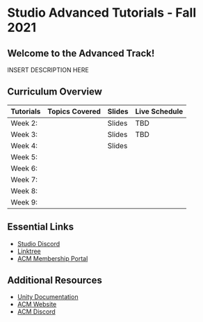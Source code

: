 # Studio Advanced Tutorials - Fall 2021
## Welcome to the Advanced Track!
INSERT DESCRIPTION HERE

## Curriculum Overview
| Tutorials                   | Topics Covered                                                                  | Slides | Live Schedule   |
|-----------------------------|---------------------------------------------------------------------------------|--------|-----------------|
| Week 2:                     |             | Slides | TBD             |
| Week 3:                     |             | Slides | TBD             |
| Week 4:                     |             | Slides |                 |
| Week 5:                     |             |        |                 |
| Week 6:                     |             |        |                 |
| Week 7:                     |             |        |                 |
| Week 8:                     |             |        |                 |
| Week 9:                     |             |        |                 |

## Essential Links
- [Studio Discord](https://discord.com/invite/bBk2Mcw)
- [Linktree](https://linktr.ee/acmstudio)
- [ACM Membership Portal](https://members.uclaacm.com/)
## Additional Resources
- [Unity Documentation](https://docs.unity3d.com/Manual/index.html)
- [ACM Website](https://www.uclaacm.com/)
- [ACM Discord](https://discord.com/invite/eWmzKsY)
